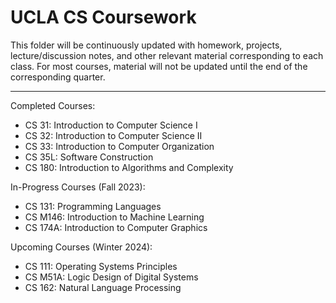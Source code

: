 # UCLA CS Coursework
This folder will be continuously updated with homework, projects, lecture/discussion notes, and other relevant material corresponding to each class. For most courses, material will not be updated until the end of the corresponding quarter.

---
Completed Courses:
- CS 31: Introduction to Computer Science I
- CS 32: Introduction to Computer Science II
- CS 33: Introduction to Computer Organization
- CS 35L: Software Construction
- CS 180: Introduction to Algorithms and Complexity

In-Progress Courses (Fall 2023):
- CS 131: Programming Languages
- CS M146: Introduction to Machine Learning
- CS 174A: Introduction to Computer Graphics

Upcoming Courses (Winter 2024):
- CS 111: Operating Systems Principles
- CS M51A: Logic Design of Digital Systems
- CS 162: Natural Language Processing
